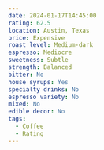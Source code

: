 ```yaml
---
date: 2024-01-17T14:45:00
rating: 62.5
location: Austin, Texas
price: Expensive
roast level: Medium-dark
espresso: Mediocre
sweetness: Subtle
strength: Balanced
bitter: No
house syrups: Yes
specialty drinks: No
espresso variety: No
mixed: No
edible decor: No
tags:
  - Coffee
  - Rating
---
```




